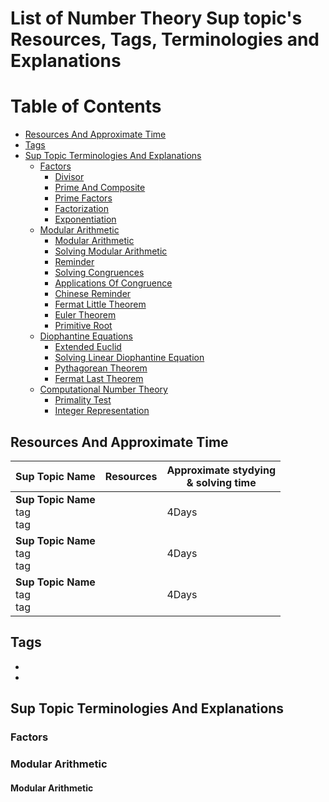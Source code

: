 # List of Number Theory Sup topic's Resources, Tags, Terminologies and Explanations 

Table of Contents
================= 

- [Resources And Approximate Time](#resources-and-approximate-time)
- [Tags](#tags)
- [Sup Topic Terminologies And Explanations](#sup-topic-terminologies-and-explanations)
   * [Factors](#factors)
     + [Divisor](#divisor)
     + [Prime And Composite](#prime-and-composite)
     + [Prime Factors](#prime-factors)
     + [Factorization](#factorization)
     + [Exponentiation](#exponentiation)
   * [Modular Arithmetic](#modular-arithmetic)
     + [Modular Arithmetic](#modular-arithmetic)
     + [Solving Modular Arithmetic](#solving-modular-arithmetic)
     + [Reminder](#reminder)
     + [Solving Congruences](#solving-congruences)
     + [Applications Of Congruence](#applications-of-congruence)
     + [Chinese Reminder](#chinese-reminder)
     + [Fermat Little Theorem](#fermat-little-theorem)
     + [Euler Theorem](#euler-theorem)
     + [Primitive Root](#primitive-root)
  * [Diophantine Equations](#diophantine-equations)
     + [Extended Euclid](#extended-euclid)
     + [Solving Linear Diophantine Equation](#solving-linear-diophantine-equation)
     + [Pythagorean Theorem](#pythagorean-theorem)
     + [Fermat Last Theorem](#fermat-last-theorem)
  * [Computational Number Theory](#Computational-number-theory)
     + [Primality Test](#primality-test)
     + [Integer Representation](#integer-representation)

   
   
## Resources And Approximate Time

Sup Topic Name   | Resources   | Approximate stydying <br> & solving time
-------------| -------------   |-------------   
**Sup Topic Name**<br>tag<br>tag <br> |[]()<br>[]()<br> | 4Days
**Sup Topic Name**<br>tag<br>tag <br> |[]()<br>[]()<br> | 4Days
**Sup Topic Name**<br>tag<br>tag <br> |[]()<br>[]()<br> | 4Days

## Tags
-
-

## Sup Topic Terminologies And Explanations

### Factors
#### 
#### 
#### 
#### 
#### 
### Modular Arithmetic
#### Modular Arithmetic

#### 
#### 
#### 
####
#### 
#### 
#### 
#### 
